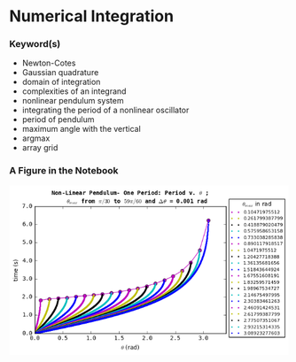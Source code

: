 
# Numerical Integration

### Keyword(s)
- Newton-Cotes
- Gaussian quadrature
- domain of integration
- complexities of an integrand
- nonlinear pendulum system
- integrating the period of a nonlinear oscillator
- period of pendulum 
- maximum angle with the vertical
- argmax
- array grid

### A Figure in the Notebook

![](https://github.com/hankbesser/comp-phyz/blob/master/figures_to_display/fig_6n.png)
